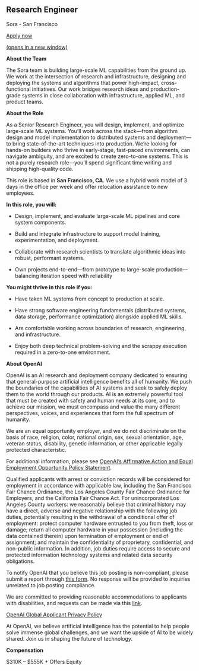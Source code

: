 ## Research Engineer

Sora - San Francisco

[Apply now](https://jobs.ashbyhq.com/openai/2f2b3e6a-6704-4573-b105-72e991be9a10/application)

[(opens in a new window)](https://jobs.ashbyhq.com/openai/2f2b3e6a-6704-4573-b105-72e991be9a10/application)

**About the Team**

The Sora team is building large-scale ML capabilities from the ground up. We work at the intersection of research and infrastructure, designing and deploying the systems and algorithms that power high-impact, cross-functional initiatives. Our work bridges research ideas and production-grade systems in close collaboration with infrastructure, applied ML, and product teams.

**About the Role**

As a Senior Research Engineer, you will design, implement, and optimize large-scale ML systems. You’ll work across the stack—from algorithm design and model implementation to distributed systems and deployment—to bring state-of-the-art techniques into production. We’re looking for hands-on builders who thrive in early-stage, fast-paced environments, can navigate ambiguity, and are excited to create zero-to-one systems. This is not a purely research role—you’ll spend significant time writing and shipping high-quality code.

This role is based in **San Francisco, CA.** We use a hybrid work model of 3 days in the office per week and offer relocation assistance to new employees.

**In this role, you will:**

-   Design, implement, and evaluate large-scale ML pipelines and core system components.

-   Build and integrate infrastructure to support model training, experimentation, and deployment.

-   Collaborate with research scientists to translate algorithmic ideas into robust, performant systems.

-   Own projects end-to-end—from prototype to large-scale production—balancing iteration speed with reliability


**You might thrive in this role if you:**

-   Have taken ML systems from concept to production at scale.

-   Have strong software engineering fundamentals (distributed systems, data storage, performance optimization) alongside applied ML skills.

-   Are comfortable working across boundaries of research, engineering, and infrastructure.

-   Enjoy both deep technical problem-solving and the scrappy execution required in a zero-to-one environment.


**About OpenAI**

OpenAI is an AI research and deployment company dedicated to ensuring that general-purpose artificial intelligence benefits all of humanity. We push the boundaries of the capabilities of AI systems and seek to safely deploy them to the world through our products. AI is an extremely powerful tool that must be created with safety and human needs at its core, and to achieve our mission, we must encompass and value the many different perspectives, voices, and experiences that form the full spectrum of humanity. 

We are an equal opportunity employer, and we do not discriminate on the basis of race, religion, color, national origin, sex, sexual orientation, age, veteran status, disability, genetic information, or other applicable legally protected characteristic.

For additional information, please see [OpenAI’s Affirmative Action and Equal Employment Opportunity Policy Statement](https://cdn.openai.com/policies/eeo-policy-statement.pdf).

Qualified applicants with arrest or conviction records will be considered for employment in accordance with applicable law, including the San Francisco Fair Chance Ordinance, the Los Angeles County Fair Chance Ordinance for Employers, and the California Fair Chance Act. For unincorporated Los Angeles County workers: we reasonably believe that criminal history may have a direct, adverse and negative relationship with the following job duties, potentially resulting in the withdrawal of a conditional offer of employment: protect computer hardware entrusted to you from theft, loss or damage; return all computer hardware in your possession (including the data contained therein) upon termination of employment or end of assignment; and maintain the confidentiality of proprietary, confidential, and non-public information. In addition, job duties require access to secure and protected information technology systems and related data security obligations.

To notify OpenAI that you believe this job posting is non-compliant, please submit a report through [this form](https://form.asana.com/?d=57018692298241&k=5MqR40fZd7jlxVUh5J-UeA). No response will be provided to inquiries unrelated to job posting compliance.

We are committed to providing reasonable accommodations to applicants with disabilities, and requests can be made via this [link](https://form.asana.com/?k=bQ7w9h3iexRlicUdWRiwvg&d=57018692298241).

[OpenAI Global Applicant Privacy Policy](https://cdn.openai.com/policies/global-employee-and-contractor-privacy-policy.pdf)

At OpenAI, we believe artificial intelligence has the potential to help people solve immense global challenges, and we want the upside of AI to be widely shared. Join us in shaping the future of technology.

**Compensation**

$310K – $555K + Offers Equity
